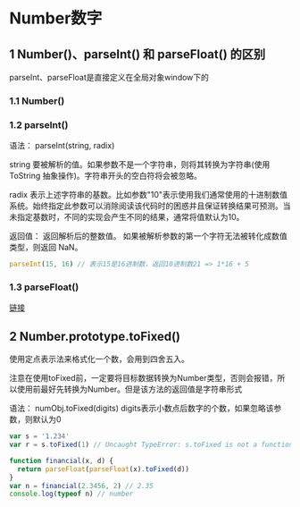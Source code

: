 # Number数字

## 1 Number()、parseInt() 和 parseFloat() 的区别

parseInt、parseFloat是直接定义在全局对象window下的

### 1.1 Number()

### 1.2 parseInt()

语法：
parseInt(string, radix)

string 要被解析的值。如果参数不是一个字符串，则将其转换为字符串(使用  ToString 抽象操作)。字符串开头的空白符将会被忽略。

radix 表示上述字符串的基数。比如参数"10"表示使用我们通常使用的十进制数值系统。始终指定此参数可以消除阅读该代码时的困惑并且保证转换结果可预测。当未指定基数时，不同的实现会产生不同的结果，通常将值默认为10。

返回值：
返回解析后的整数值。 如果被解析参数的第一个字符无法被转化成数值类型，则返回 NaN。

```js
parseInt(15, 16) // 表示15是16进制数，返回10进制数21 => 1*16 + 5
```

### 1.3 parseFloat()


[链接](https://www.cnblogs.com/yi0921/p/6196841.html)

## 2 Number.prototype.toFixed()

使用定点表示法来格式化一个数，会用到四舍五入。

注意在使用toFixed前，一定要将目标数据转换为Number类型，否则会报错，所以使用前最好先转换为Number。但是该方法的返回值是字符串形式

语法：
numObj.toFixed(digits) digits表示小数点后数字的个数，如果忽略该参数，则默认为0

```js
var s = '1.234'
var r = s.toFixed(1) // Uncaught TypeError: s.toFixed is not a function
```

```js
function financial(x, d) {
  return parseFloat(parseFloat(x).toFixed(d))
}
var n = financial(2.3456, 2) // 2.35
console.log(typeof n) // number
```

